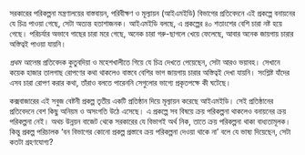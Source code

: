 সরকারের পরিকল্পনা মন্ত্রণালয়ের বাস্তবায়ন, পরিবীক্ষণ ও মূল্যায়ন (আইএমইডি) বিভাগের প্রতিবেদনে এই প্রকল্পে বনায়নের যে চিত্র পাওয়া গেছে, সেটা অত্যন্ত হতাশাজনক। আইএমইডি বলছে, এ প্রকল্পের ৪০ শতাংশের বেশি চারা নষ্ট হয়ে গেছে। পরিচর্যার অভাবে গাছের চারা মরে গেছে, অনেক চারা গরু-ছাগলে খেয়ে ফেলেছে, আবার অনেক জায়গায় চারার অস্তিত্বই পাওয়া যায়নি।

*প্রথম আলো*র প্রতিবেদক কুতুবদিয়া ও মহেশখালীতে গিয়ে যে চিত্র দেখতে পেয়েছেন, সেটা আরও ভয়াবহ। সেখানে কয়েক হাজার তালগাছ রোপণের কথা থাকলেও বাস্তবে বেশির ভাগ জায়গায় চারার অস্তিত্বই দেখা যায়নি। সংশ্লিষ্ট যাঁদের এসব চারা রোপণ করার কথা, তাঁরাও বলতে পারেননি সেগুলোর ভাগ্যে প্রকৃতপক্ষে কী ঘটেছে।

কক্সবাজারের এই সবুজ বেষ্টনী প্রকল্প তৃতীয় একটি প্রতিষ্ঠান দিয়ে মূল্যায়ন করেছে আইএমইডি। সেই প্রতিষ্ঠানের প্রতিবেদনে বেশ কিছু অনিয়ম ও অসংগতি উঠে এসেছে। এ প্রকল্পে সব বিষয়ে ক্রয় পরিকল্পনা থাকলেও বনায়নের ক্রয় পরিকল্পনা নেই। অথচ উন্নয়ন বাজেট থেকে সরকারের যে বিভাগই অর্থ নিক, তাতে ক্রয় পরিকল্পনা থাকা বাধ্যতামূলক। কিন্তু প্রকল্প পরিচালক ‘বন বিভাগের কোনো প্রকল্প প্রস্তাবে ক্রয় পরিকল্পনা দেওয়া থাকে না’ বলে যে ভাষ্য দিয়েছেন, সেটা কতটা গ্রহণযোগ্য?
